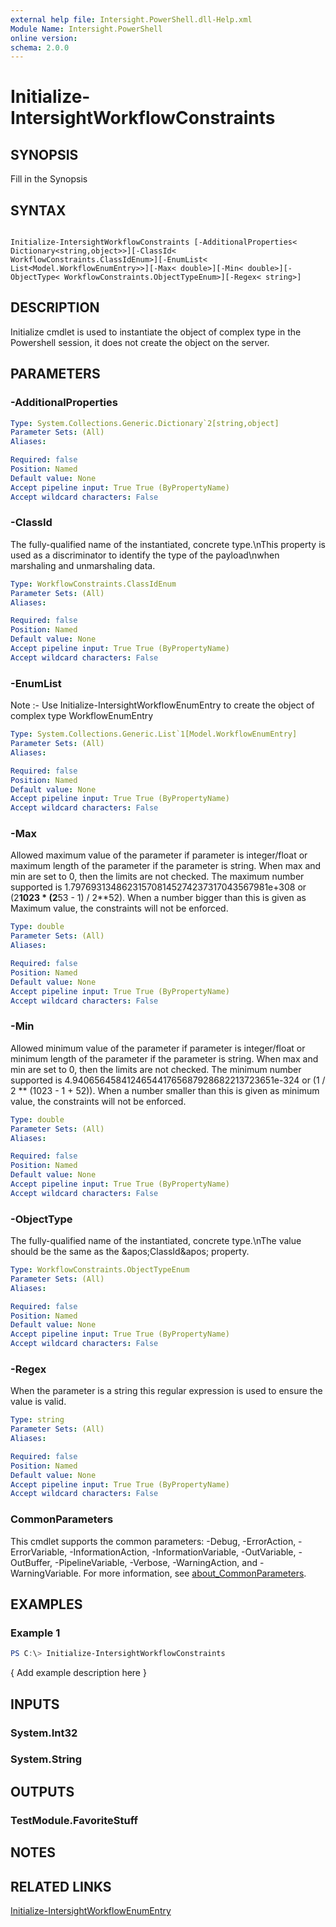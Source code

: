 ```yaml
---
external help file: Intersight.PowerShell.dll-Help.xml
Module Name: Intersight.PowerShell
online version:
schema: 2.0.0
---
```


# Initialize-IntersightWorkflowConstraints

## SYNOPSIS
Fill in the Synopsis

## SYNTAX

```

Initialize-IntersightWorkflowConstraints [-AdditionalProperties< Dictionary<string,object>>][-ClassId< WorkflowConstraints.ClassIdEnum>][-EnumList< List<Model.WorkflowEnumEntry>>][-Max< double>][-Min< double>][-ObjectType< WorkflowConstraints.ObjectTypeEnum>][-Regex< string>]

```

## DESCRIPTION

Initialize cmdlet is used to instantiate the object of complex type in the Powershell session, it does not create the object on the server.

## PARAMETERS

### -AdditionalProperties


```yaml
Type: System.Collections.Generic.Dictionary`2[string,object]
Parameter Sets: (All)
Aliases:

Required: false
Position: Named
Default value: None
Accept pipeline input: True True (ByPropertyName)
Accept wildcard characters: False
```

### -ClassId
The fully-qualified name of the instantiated, concrete type.\nThis property is used as a discriminator to identify the type of the payload\nwhen marshaling and unmarshaling data.

```yaml
Type: WorkflowConstraints.ClassIdEnum
Parameter Sets: (All)
Aliases:

Required: false
Position: Named
Default value: None
Accept pipeline input: True True (ByPropertyName)
Accept wildcard characters: False
```

### -EnumList


Note :- Use Initialize-IntersightWorkflowEnumEntry to create the object of complex type WorkflowEnumEntry

```yaml
Type: System.Collections.Generic.List`1[Model.WorkflowEnumEntry]
Parameter Sets: (All)
Aliases:

Required: false
Position: Named
Default value: None
Accept pipeline input: True True (ByPropertyName)
Accept wildcard characters: False
```

### -Max
Allowed maximum value of the parameter if parameter is integer/float or maximum length of the parameter if the parameter is string. When max and min are set to 0, then the limits are not checked. The maximum number supported is 1.797693134862315708145274237317043567981e+308 or (2**1023 * (2**53 - 1) / 2**52). When a number bigger than this is given as Maximum value, the constraints will not be enforced.

```yaml
Type: double
Parameter Sets: (All)
Aliases:

Required: false
Position: Named
Default value: None
Accept pipeline input: True True (ByPropertyName)
Accept wildcard characters: False
```

### -Min
Allowed minimum value of the parameter if parameter is integer/float or minimum length of the parameter if the parameter is string. When max and min are set to 0, then the limits are not checked. The minimum number supported is 4.940656458412465441765687928682213723651e-324 or (1 / 2 ** (1023 - 1 + 52)). When a number smaller than this is given as minimum value, the constraints will not be enforced.

```yaml
Type: double
Parameter Sets: (All)
Aliases:

Required: false
Position: Named
Default value: None
Accept pipeline input: True True (ByPropertyName)
Accept wildcard characters: False
```

### -ObjectType
The fully-qualified name of the instantiated, concrete type.\nThe value should be the same as the &amp;apos;ClassId&amp;apos; property.

```yaml
Type: WorkflowConstraints.ObjectTypeEnum
Parameter Sets: (All)
Aliases:

Required: false
Position: Named
Default value: None
Accept pipeline input: True True (ByPropertyName)
Accept wildcard characters: False
```

### -Regex
When the parameter is a string this regular expression is used to ensure the value is valid.

```yaml
Type: string
Parameter Sets: (All)
Aliases:

Required: false
Position: Named
Default value: None
Accept pipeline input: True True (ByPropertyName)
Accept wildcard characters: False
```


### CommonParameters
This cmdlet supports the common parameters: -Debug, -ErrorAction, -ErrorVariable, -InformationAction, -InformationVariable, -OutVariable, -OutBuffer, -PipelineVariable, -Verbose, -WarningAction, and -WarningVariable. For more information, see [about_CommonParameters](http://go.microsoft.com/fwlink/?LinkID=113216).

## EXAMPLES

### Example 1
```powershell
PS C:\> Initialize-IntersightWorkflowConstraints
```

{ Add example description here }

## INPUTS

### System.Int32

### System.String

## OUTPUTS

### TestModule.FavoriteStuff

## NOTES

## RELATED LINKS

[Initialize-IntersightWorkflowEnumEntry](./Initialize-IntersightWorkflowEnumEntry.md)
